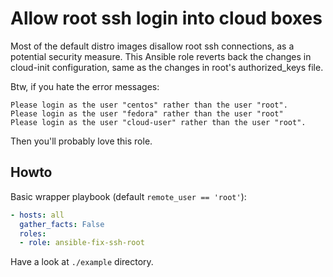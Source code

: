 Allow root ssh login into cloud boxes
=====================================

Most of the default distro images disallow root ssh connections, as a potential
security measure.  This Ansible role reverts back the changes in cloud-init
configuration, same as the changes in root's authorized\_keys file.

Btw, if you hate the error messages:

    Please login as the user "centos" rather than the user "root".
    Please login as the user "fedora" rather than the user "root"
    Please login as the user "cloud-user" rather than the user "root".

Then you'll probably love this role.

Howto
-----

Basic wrapper playbook (default `remote_user == 'root'`):

```yaml
- hosts: all
  gather_facts: False
  roles:
  - role: ansible-fix-ssh-root

```

Have a look at `./example` directory.
